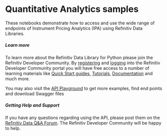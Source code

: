 # Quantitative Analytics samples

These notebooks demonstrate how to access and use the wide range of endpoints of Instrument Pricing Analytics (IPA) using Refinitiv Data Libraries.

##### Learn more

To learn more about the Refinitiv Data Library for Python please join the Refinitiv Developer Community. By [registering](https://developers.refinitiv.com/iam/register) and [logging](https://developers.refinitiv.com/content/devportal/en_us/initCookie.html) into the Refinitiv Developer Community portal you will have free access to a number of learning materials like 
 [Quick Start guides](https://developers.refinitiv.com/en/api-catalog/refinitiv-data-platform/refinitiv-data-library-for-python/quick-start), 
 [Tutorials](https://developers.refinitiv.com/en/api-catalog/refinitiv-data-platform/refinitiv-data-library-for-python/tutorials), 
 [Documentation](https://developers.refinitiv.com/en/api-catalog/refinitiv-data-platform/refinitiv-data-library-for-python/documentation)
 and much more.

You may also visit the [API Playground](https://apidocs.refinitiv.com/Apps/ApiDocs) to get more examples, find  end points and download Swagger files

##### Getting Help and Support

If you have any questions regarding using the API, please post them on 
the [Refinitiv Data Q&A Forum](https://community.developers.refinitiv.com/spaces/321/index.html). 
The Refinitiv Developer Community will be happy to help.
